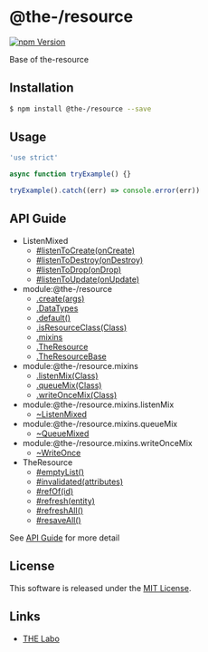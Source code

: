 @the-/resource
==========

<!---
This file is generated by @the-/templates. Do not update manually.
--->

<!-- Badge Start -->
<a name="badges"></a>

[![npm Version][bd_npm_shield_url]][bd_npm_url]

[bd_repo_url]: https://github.com/the-labo/the
[bd_npm_url]: http://www.npmjs.org/package/@the-/resource
[bd_npm_shield_url]: http://img.shields.io/npm/v/@the-/resource.svg?style=flat

<!-- Badge End -->


<!-- Description Start -->
<a name="description"></a>

Base of the-resource

<!-- Description End -->


<!-- Overview Start -->
<a name="overview"></a>




<!-- Overview End -->


<!-- Sections Start -->
<a name="sections"></a>

<!-- Section from "doc/readme/01.Installation.md.hbs" Start -->

<a name="section-doc-readme-01-installation-md"></a>

Installation
-----

```bash
$ npm install @the-/resource --save
```


<!-- Section from "doc/readme/01.Installation.md.hbs" End -->

<!-- Section from "doc/readme/02.Usage.md.hbs" Start -->

<a name="section-doc-readme-02-usage-md"></a>

Usage
---------

```javascript
'use strict'

async function tryExample() {}

tryExample().catch((err) => console.error(err))

```


<!-- Section from "doc/readme/02.Usage.md.hbs" End -->


<!-- Sections Start -->

<a name="api"></a>

## API Guide


- ListenMixed
  - [#listenToCreate(onCreate)](./doc/api/api.md#ListenMixed#listenToCreate)
  - [#listenToDestroy(onDestroy)](./doc/api/api.md#ListenMixed#listenToDestroy)
  - [#listenToDrop(onDrop)](./doc/api/api.md#ListenMixed#listenToDrop)
  - [#listenToUpdate(onUpdate)](./doc/api/api.md#ListenMixed#listenToUpdate)
- module:@the-/resource
  - [.create(args)](./doc/api/api.md#module_@the-/resource.create)
  - [.DataTypes](./doc/api/api.md#module_@the-/resource.DataTypes)
  - [.default()](./doc/api/api.md#module_@the-/resource.default)
  - [.isResourceClass(Class)](./doc/api/api.md#module_@the-/resource.isResourceClass)
  - [.mixins](./doc/api/api.md#module_@the-/resource.mixins)
  - [.TheResource](./doc/api/api.md#module_@the-/resource.TheResource)
  - [.TheResourceBase](./doc/api/api.md#module_@the-/resource.TheResourceBase)
- module:@the-/resource.mixins
  - [.listenMix(Class)](./doc/api/api.md#module_@the-/resource.mixins.listenMix)
  - [.queueMix(Class)](./doc/api/api.md#module_@the-/resource.mixins.queueMix)
  - [.writeOnceMix(Class)](./doc/api/api.md#module_@the-/resource.mixins.writeOnceMix)
- module:@the-/resource.mixins.listenMix
  - [~ListenMixed](./doc/api/api.md#module_@the-/resource.mixins.listenMix~ListenMixed)
- module:@the-/resource.mixins.queueMix
  - [~QueueMixed](./doc/api/api.md#module_@the-/resource.mixins.queueMix~QueueMixed)
- module:@the-/resource.mixins.writeOnceMix
  - [~WriteOnce](./doc/api/api.md#module_@the-/resource.mixins.writeOnceMix~WriteOnce)
- TheResource
  - [#emptyList()](./doc/api/api.md#TheResource#emptyList)
  - [#invalidated(attributes)](./doc/api/api.md#TheResource#invalidated)
  - [#refOf(id)](./doc/api/api.md#TheResource#refOf)
  - [#refresh(entity)](./doc/api/api.md#TheResource#refresh)
  - [#refreshAll()](./doc/api/api.md#TheResource#refreshAll)
  - [#resaveAll()](./doc/api/api.md#TheResource#resaveAll)

See [API Guide](./doc/api/api.md) for more detail


<!-- LICENSE Start -->
<a name="license"></a>

License
-------
This software is released under the [MIT License](https://github.com/the-labo/the/blob/master/LICENSE).

<!-- LICENSE End -->


<!-- Links Start -->
<a name="links"></a>

Links
------

+ [THE Labo][the_labo_url]

[the_labo_url]: https://github.com/the-labo

<!-- Links End -->
